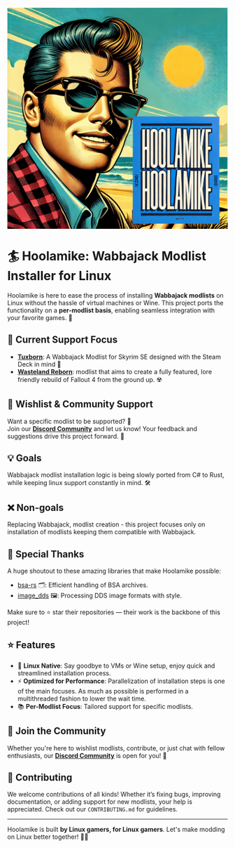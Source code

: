![**Hoolamike**](./media/hoolamike-logo.png)

# 🏄 Hoolamike: Wabbajack Modlist Installer for Linux 

Hoolamike is here to ease the process of installing **Wabbajack modlists** on Linux without the hassle of virtual machines or Wine. This project ports the functionality on a **per-modlist basis**, enabling seamless integration with your favorite games. 🌟

## 🚀 Current Support Focus

- [**Tuxborn**](https://github.com/Omni-guides/Tuxborn): A Wabbajack Modlist for Skyrim SE designed with the Steam Deck in mind 🐉  
- [**Wasteland Reborn**](https://github.com/Camora0/Wasteland-Reborn): modlist that aims to create a fully featured, lore friendly rebuild of Fallout 4 from the ground up.  ☢️  

## 🔮 Wishlist & Community Support

Want a specific modlist to be supported? 🤔  
Join our **[Discord Community](https://discord.gg/xYHjpKX3YP)** and let us know! Your feedback and suggestions drive this project forward. 💬

## 💡 Goals

Wabbajack modlist installation logic is being slowly ported from C# to Rust, while keeping linux support constantly in mind.  🛠️
## ❌ Non-goals 
Replacing Wabbajack, modlist creation - this project focuses only on installation of modlists keeping them compatible with Wabbajack.

## 🙏 Special Thanks

A huge shoutout to these amazing libraries that make Hoolamike possible:

- [bsa-rs](https://github.com/Ryan-rsm-McKenzie/bsa-rs) 🗂️: Efficient handling of BSA archives.
- [image_dds](https://github.com/ScanMountGoat/image_dds) 🖼️: Processing DDS image formats with style.

Make sure to ⭐ star their repositories — their work is the backbone of this project!

## ⭐ Features

- 🐧 **Linux Native**: Say goodbye to VMs or Wine setup, enjoy quick and streamlined installation process.  
- ⚡ **Optimized for Performance**: Parallelization of installation steps is one of the main focuses. As much as possible is performed in a multithreaded fashion to lower the wait time.
- 📚 **Per-Modlist Focus**: Tailored support for specific modlists.  

## 💬 Join the Community

Whether you're here to wishlist modlists, contribute, or just chat with fellow enthusiasts, our **[Discord Community](https://discord.gg/xYHjpKX3YP)** is open for you! 🎉

## 🌟 Contributing

We welcome contributions of all kinds! Whether it’s fixing bugs, improving documentation, or adding support for new modlists, your help is appreciated. Check out our `CONTRIBUTING.md` for guidelines.

---

Hoolamike is built **by Linux gamers, for Linux gamers**. Let's make modding on Linux better together! 🐧✨
